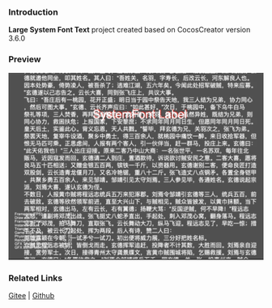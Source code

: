 ### Introduction

**Large System Font Text** project created based on CocosCreator version 3.6.0

### Preview
![image](../../../image/202203/2022030201.jpg)

### Related Links
[Gitee](https://gitee.com/mirrors_cocos-creator/example-cases/tree/v2.4.3/assets/cases/02_ui/02_label) | [Github](https://github.com/cocos-creator/example-cases/tree/v2.4.3/assets/cases/02_ui/02_label)
